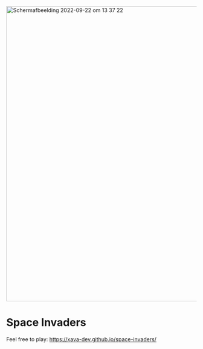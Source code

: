 <img width="782" alt="Schermafbeelding 2022-09-22 om 13 37 22" src="https://user-images.githubusercontent.com/104568148/191741321-32c1f560-29eb-40e0-abc4-1c353b23006f.png">

# Space Invaders

Feel free to play:
https://xava-dev.github.io/space-invaders/
